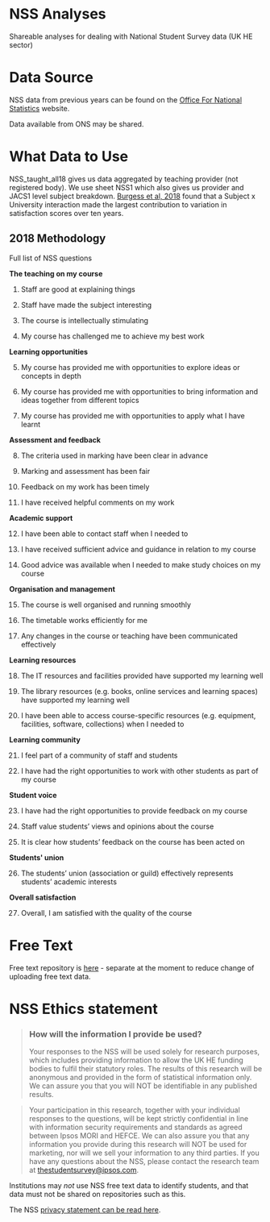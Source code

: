 # NSS Analyses
Shareable analyses for dealing with National Student Survey data (UK HE sector)


# Data Source
NSS data from previous years can be found on the [Office For National Statistics](https://www.officeforstudents.org.uk/advice-and-guidance/student-information-and-data/national-student-survey-nss/) website. 

Data available from ONS may be shared.



# What Data to Use
NSS_taught_all18 gives us data aggregated by teaching provider (not registered body). 
We use sheet NSS1 which also gives us provider and JACS1 level subject breakdown. [Burgess et al, 2018](http://journals.plos.org/plosone/article?id=10.1371/journal.pone.0192976) found that a Subject x University interaction made the largest contribution to variation in satisfaction scores over ten years. 


## 2018 Methodology
Full list of NSS questions

**The teaching on my course**

1. Staff are good at explaining things

2. Staff have made the subject interesting

3. The course is intellectually stimulating

4. My course has challenged me to achieve my best work


**Learning opportunities**

5. My course has provided me with opportunities to explore ideas or concepts in depth

6. My course has provided me with opportunities to bring information and ideas together from different topics

7. My course has provided me with opportunities to apply what I have learnt



**Assessment and feedback**

8. The criteria used in marking have been clear in advance

9. Marking and assessment has been fair

10. Feedback on my work has been timely

11. I have received helpful comments on my work



**Academic support**

12. I have been able to contact staff when I needed to

13. I have received sufficient advice and guidance in relation to my course

14. Good advice was available when I needed to make study choices on my course


**Organisation and management**

15. The course is well organised and running smoothly

16. The timetable works efficiently for me

17. Any changes in the course or teaching have been communicated effectively


**Learning resources**

18. The IT resources and facilities provided have supported my learning well

19. The library resources (e.g. books, online services and learning spaces) have supported my learning well

20. I have been able to access course-specific resources (e.g. equipment, facilities, software, collections) when I needed to


**Learning community**

21. I feel part of a community of staff and students

22. I have had the right opportunities to work with other students as part of my course


**Student voice**

23. I have had the right opportunities to provide feedback on my course

24. Staff value students’ views and opinions about the course

25. It is clear how students’ feedback on the course has been acted on



**Students' union**

26. The students’ union (association or guild) effectively represents students’ academic interests


**Overall satisfaction**

27. Overall, I am satisfied with the quality of the course





# Free Text
Free text repository is [here](https://github.com/jillymackay/NLPforNSS) - separate at the moment to reduce change of uploading free text data.




# NSS Ethics statement
> ### How will the information I provide be used?
>Your responses to the NSS will be used solely for research purposes, which includes providing information to allow the UK HE funding bodies to fulfil their statutory roles. The results of this research will be anonymous and provided in the form of statistical information only. We can assure you that you will NOT be identifiable in any published results.

> Your participation in this research, together with your individual responses to the questions, will be kept strictly confidential in line with information security requirements and standards as agreed between Ipsos MORI and HEFCE. We can also assure you that any information you provide during this research will NOT be used for marketing, nor will we sell your information to any third parties. If you have any questions about the NSS, please contact the research team at thestudentsurvey@ipsos.com.

Institutions may *not* use NSS free text data to identify students, and that data must not be shared on repositories such as this. 


The NSS [privacy statement can be read here](https://www.thestudentsurvey.com/privacy-statement.php).


